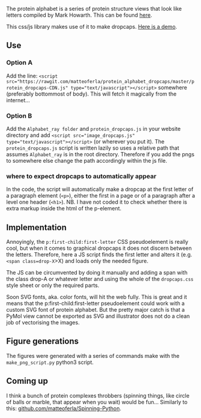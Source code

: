 The protein alphabet is a series of protein structure views that look like letters compiled by Mark Howarth. This can be found [here](http://www.bioch.ox.ac.uk/howarth/alphabet.htm).

This css/js library makes use of it to make dropcaps. [Here is a demo](https://rawgit.com/matteoferla/protein_alphabet_dropcaps/master/demo.html).

## Use
### Option A
Add the line: `<script src="https://rawgit.com/matteoferla/protein_alphabet_dropcaps/master/protein_dropcaps-CDN.js" type="text/javascript"></script>` somewhere (preferably bottommost of body).
This will fetch it magically from the internet...
### Option B
Add the `Alphabet_ray folder` and `protein_dropcaps.js` in your website directory and add `<script src="image_dropcaps.js" type="text/javascript"></script>` (or wherever you put it).
The `protein_dropcaps.js` script is written lazily so uses a relative path that assumes `Alphabet_ray` is in the root directory. Therefore if you add the pngs to somewhere else change the path accordingly within the js file.
### where to expect dropcaps to automatically appear
In the code, the script will automatically make a dropcap at the first letter of a paragraph element (`<p>`), either the first in a page or of a paragraph after a level one header (`<h1>`).
NB. I have not coded it to check whether there is extra markup inside the html of the p-element.

## Implementation
Annoyingly, the `p:first-child:first-letter` CSS pseudoelement is really cool, but when it comes to graphical dropcaps it does not discern between the letters.
Therefore, here a JS script finds the first letter and alters it (e.g. `<span class=drop-X`>X</span>) and loads only the needed figure.

The JS can be circumvented by doing it manually and adding a span with the class drop-A or whatever letter and using the whole of the `dropcaps.css` style sheet or only the required parts.

Soon SVG fonts, aka. color fonts, will hit the web fully. This is great and it means that the p:first-child:first-letter pseudoelement could work with a custom SVG font of protein alphabet. But the pretty major catch is that a PyMol view cannot be exported as SVG and illustrator does not do a clean job of vectorising the images.

## Figure generations
The figures were generated with a series of commands make with the `make_png_script.py` python3 script.

## Coming up
I think a bunch of protein complexes throbbers (spinning things, like circle of balls or marble, that appear when you wait) would be fun...
Similarly to this: [github.com/matteoferla/Spinning-Python](https://github.com/matteoferla/Spinning-Python).